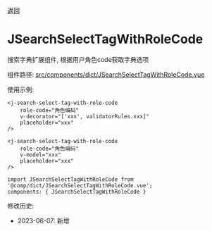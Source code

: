 [返回](../)

# JSearchSelectTagWithRoleCode

搜索字典扩展组件, 根据用户角色code获取字典选项

组件路径: [src/components/dict/JSearchSelectTagWithRoleCode.vue](https://github.com/yoko-murasame/ant-design-vue-jeecg/blob/yoko/src/components/dict/JSearchSelectTagWithRoleCode.vue)

使用示例:
```vue
<j-search-select-tag-with-role-code
    role-code="角色编码"
    v-decorator="['xxx', validatorRules.xxx]"
    placeholder="xxx"
/>

<j-search-select-tag-with-role-code
    role-code="角色编码"
    v-model="xxx"
    placeholder="xxx"
/>

import JSearchSelectTagWithRoleCode from '@comp/dict/JSearchSelectTagWithRoleCode.vue';
components: { JSearchSelectTagWithRoleCode }
```

修改历史:
* 2023-06-07: 新增
